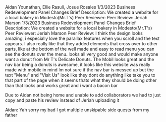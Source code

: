 Aidan Younathan, Ellie Rasuli, Josue Rosales
1/3/2023
Business Redevelopment Panel Changes
Brief Description: We created a website for a local bakery in Modesto(Mr.T's) 
Peer Reviewer:
Peer Review: Jeriah Marson
1/3/2023
Business Redevelopment Panel Changes
Brief Description: We created a website for a local bakery in Modesto(Mr.T's)
Peer Reviewer: Jeriah Marson
Peer Review: I think the design looks amazing, i especially love the parallax features when you scroll and the text appears. I also really like that they added elements that cross over to other parts, like at the bottom of the well made and easy to read menu you can see the donuts over the menu. looks all very good and would make anyone want a donut from Mr T's Delicate Donuts.
The Mobil looks great and the nav bar being a donuts is awesome, it looks like this website was really made with mobile in mind
Im not sure if the nav bar is messed up but the text "Menu" and "Visit Us" look like they dont do anything like take you to that part of the page when it seems thats what they should be doing other than that looks and works great and i want a bacon bar

Due to Aidan not being home and unable to add collaborators we had to just copy and paste his review instead of Jeriah uploading it

Aidan: Yah sorry my bad I got multiple unskipable side quests from my father
